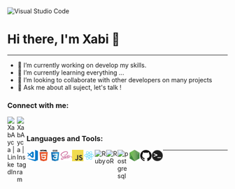 
<img align="center" alt="Visual Studio Code" src="https://drive.google.com/uc?id=1v0RcKkSd8zxEcuCKiXn9g32Wa1at1BSA" />

# Hi there, I'm Xabi 👋
---

- 🔭 I’m currently working on develop my skills. 
- 🌱 I’m currently learning everything ...   
- 👯 I’m looking to collaborate with other developers on many projects
- 💬 Ask me about all suject, let's talk ! 


### Connect with me:

[<img align="left" alt="XabAyca | LinkedIn" width="22px" src="https://cdn.jsdelivr.net/npm/simple-icons@v3/icons/linkedin.svg" />][linkedin]
[<img align="left" alt="XabAyca | Instagram" width="22px" src="https://cdn.jsdelivr.net/npm/simple-icons@v3/icons/instagram.svg" />][instagram]

<br />

### Languages and Tools:

<img align="left" alt="Visual Studio Code" width="26px" src="https://raw.githubusercontent.com/github/explore/80688e429a7d4ef2fca1e82350fe8e3517d3494d/topics/visual-studio-code/visual-studio-code.png" />
<img align="left" alt="HTML5" width="26px" src="https://raw.githubusercontent.com/github/explore/80688e429a7d4ef2fca1e82350fe8e3517d3494d/topics/html/html.png" />
<img align="left" alt="CSS3" width="26px" src="https://raw.githubusercontent.com/github/explore/80688e429a7d4ef2fca1e82350fe8e3517d3494d/topics/css/css.png" />
<img align="left" alt="Sass" width="26px" src="https://raw.githubusercontent.com/github/explore/80688e429a7d4ef2fca1e82350fe8e3517d3494d/topics/sass/sass.png" />
<img align="left" alt="JavaScript" width="26px" src="https://raw.githubusercontent.com/github/explore/80688e429a7d4ef2fca1e82350fe8e3517d3494d/topics/javascript/javascript.png" />
<img align="left" alt="React" width="26px" src="https://raw.githubusercontent.com/github/explore/80688e429a7d4ef2fca1e82350fe8e3517d3494d/topics/react/react.png" />
<img align="left" alt="Ruby" width="26px" src="https://upload.wikimedia.org/wikipedia/commons/7/73/Ruby_logo.svg" />
<img align="left" alt="RoR" width="26px" src="https://upload.wikimedia.org/wikipedia/commons/1/16/Ruby_on_Rails-logo.png" />
<img align="left" alt="postgresql" width="26px" src="https://img2.freepng.fr/20180806/zfw/kisspng-postgresql-clip-art-database-logo-web-design-strategy-relik-5b67d8468fcf82.2394477615335322305891.jpg" />
<img align="left" alt="Node.js" width="26px" src="https://raw.githubusercontent.com/github/explore/80688e429a7d4ef2fca1e82350fe8e3517d3494d/topics/nodejs/nodejs.png" />
<img align="left" alt="GitHub" width="26px" src="https://raw.githubusercontent.com/github/explore/78df643247d429f6cc873026c0622819ad797942/topics/github/github.png" />
<img align="left" alt="Terminal" width="26px" src="https://raw.githubusercontent.com/github/explore/80688e429a7d4ef2fca1e82350fe8e3517d3494d/topics/terminal/terminal.png" />


---


[instagram]: https://www.instagram.com/xabitabi/
[linkedin]: https://www.linkedin.com/in/xabi-aycaguer/

